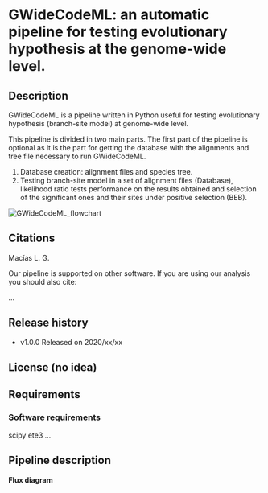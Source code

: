 # **GWideCodeML:** an automatic pipeline for testing evolutionary hypothesis at the genome-wide level.

## Description

GWideCodeML is a pipeline written in Python useful for testing evolutionary hypothesis (branch-site model) at genome-wide level. 

This pipeline is divided in two main parts. The first part of the pipeline is optional
as it is the part for getting the database with the alignments and tree file necessary to run GWideCodeML. 

1. Database creation: alignment files and species tree.
2. Testing branch-site model in a set of alignment files (Database), likelihood ratio tests performance on the results obtained and selection of the significant ones and their sites under positive selection (BEB).


![GWideCodeML_flowchart](https://github.com/lauguma/GWideCodeML/master/GWideCodeML_models.png)


## Citations

Macías L. G.

Our pipeline is supported on other software. If you are using our analysis you should also cite:

...

## Release history

* v1.0.0 Released on 2020/xx/xx

## License (no idea)

## Requirements
### Software requirements

scipy
ete3 ...





## Pipeline description

**Flux diagram**
